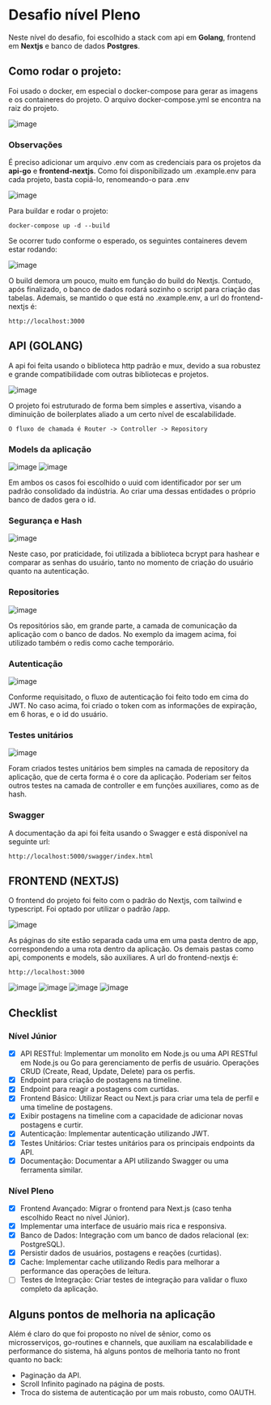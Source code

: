 # Desafio nível Pleno
Neste nível do desafio, foi escolhido a stack com api em **Golang**, frontend em **Nextjs** e banco de dados **Postgres**.

## Como rodar o projeto:
Foi usado o docker, em especial o docker-compose para gerar as imagens e os containeres do projeto. O arquivo docker-compose.yml se encontra na raiz do projeto.

![image](https://github.com/user-attachments/assets/437b2bdf-7be8-47c9-95f9-5f200950e9dd)

### Observações
É preciso adicionar um arquivo .env com as credenciais para os projetos da **api-go** e **frontend-nextjs**. Como foi disponibilizado um .example.env para cada projeto, basta copiá-lo, renomeando-o para .env

![image](https://github.com/user-attachments/assets/e2b20eee-89b9-48e6-8d2f-6ac73c6ce361)


Para buildar e rodar o projeto:
```
docker-compose up -d --build
```

Se ocorrer tudo conforme o esperado, os seguintes containeres devem estar rodando:

![image](https://github.com/user-attachments/assets/2fd322f7-c125-49f7-9ecd-9800c3646c1f)


O build demora um pouco, muito em função do build do Nextjs. Contudo, após finalizado, o banco de dados rodará sozinho o script para criação das tabelas. 
Ademais, se mantido o que está no .example.env, a url do frontend-nextjs é:
```
http://localhost:3000
```


## API (GOLANG)
A api foi feita usando o biblioteca http padrão e mux, devido a sua robustez e grande compatibilidade com outras bibliotecas e projetos.



![image](https://github.com/user-attachments/assets/25f2d266-0403-4b4a-9c07-1ac1f91459c5)


O projeto foi estruturado de forma bem simples e assertiva, visando a diminuição de boilerplates aliado a um certo nível de escalabilidade. 

```O fluxo de chamada é Router -> Controller -> Repository```

### Models da aplicação
![image](https://github.com/user-attachments/assets/3df2d005-63f4-404b-a25c-f8dbdc3880bb)  ![image](https://github.com/user-attachments/assets/5fa44f4d-b982-46fa-95a2-b69ed6a6341a)

Em ambos os casos foi escolhido o uuid com identificador por ser um padrão consolidado da indústria. Ao criar uma dessas entidades o próprio banco de dados gera o id.

### Segurança e Hash
![image](https://github.com/user-attachments/assets/a5303783-cc16-4e20-930b-89710be6d6c2)

Neste caso, por praticidade, foi utilizada a biblioteca bcrypt para hashear e comparar as senhas do usuário, tanto no momento de criação do usuário quanto na autenticação.

### Repositories
![image](https://github.com/user-attachments/assets/00b1ac8b-c3bc-48f7-81d2-cc7f58141c6b)

Os repositórios são, em grande parte, a camada de comunicação da aplicação com o banco de dados. No exemplo da imagem acima, foi utilizado também o redis como cache temporário.

### Autenticação
![image](https://github.com/user-attachments/assets/b56c92c0-3db2-435f-9a7b-8d1109ae46d2)

Conforme requisitado, o fluxo de autenticação foi feito todo em cima do JWT. No caso acima, foi criado o token com as informações de expiração, em 6 horas, e o id do usuário.

### Testes unitários
![image](https://github.com/user-attachments/assets/756f3783-ada0-42dc-81a3-30ccbd79aada)

Foram criados testes unitários bem simples na camada de repository da aplicação, que de certa forma é o core da aplicação. Poderiam ser feitos outros testes na camada de controller e em funções auxiliares, como as de hash.


### Swagger
A documentação da api foi feita usando o Swagger e está disponível na seguinte url:
```
http://localhost:5000/swagger/index.html
```

## FRONTEND (NEXTJS)
O frontend do projeto foi feito com o padrão do Nextjs, com tailwind e typescript. Foi optado por utilizar o padrão /app.

![image](https://github.com/user-attachments/assets/30dff391-2c5f-4baf-8cc8-f72dac79bebe)

As páginas do site estão separada cada uma em uma pasta dentro de app, correspondendo a uma rota dentro da aplicação. Os demais pastas como api, components e models, são auxiliares.
A url do frontend-nextjs é:
```
http://localhost:3000
```

![image](https://github.com/user-attachments/assets/b8f19e33-8db1-43a0-9289-eb9688e982bc)
![image](https://github.com/user-attachments/assets/75a37b4f-0fc9-46ec-a9c4-d144d6f59518)
![image](https://github.com/user-attachments/assets/6e5cf34c-16db-4106-989a-9b5fd88aa567)
![image](https://github.com/user-attachments/assets/9eaf1e80-a4ad-4194-a3d2-74f06bb71f55)



## Checklist
### Nível Júnior
- [x] API RESTful: Implementar um monolito em Node.js ou uma API RESTful em Node.js ou Go para gerenciamento de perfis de usuário. Operações CRUD (Create, Read, Update, Delete) para os perfis.
- [x] Endpoint para criação de postagens na timeline.
- [x] Endpoint para reagir a postagens com curtidas.
- [x] Frontend Básico: Utilizar React ou Next.js para criar uma tela de perfil e uma timeline de postagens.
- [x] Exibir postagens na timeline com a capacidade de adicionar novas postagens e curtir.
- [x] Autenticação: Implementar autenticação utilizando JWT.
- [x] Testes Unitários: Criar testes unitários para os principais endpoints da API.
- [x] Documentação: Documentar a API utilizando Swagger ou uma ferramenta similar.
### Nível Pleno
- [x] Frontend Avançado: Migrar o frontend para Next.js (caso tenha escolhido React no nível Júnior).
- [x] Implementar uma interface de usuário mais rica e responsiva.
- [x] Banco de Dados: Integração com um banco de dados relacional (ex: PostgreSQL).
- [x] Persistir dados de usuários, postagens e reações (curtidas).
- [x] Cache: Implementar cache utilizando Redis para melhorar a performance das operações de leitura.
- [ ] Testes de Integração: Criar testes de integração para validar o fluxo completo da aplicação.

## Alguns pontos de melhoria na aplicação
Além é claro do que foi proposto no nível de sênior, como os microsserviços, go-routines e channels, que auxiliam na escalabilidade e performance do sistema, há alguns pontos de melhoria tanto no front quanto no back:
- Paginação da API.
- Scroll Infinito paginado na página de posts.
- Troca do sistema de autenticação por um mais robusto, como OAUTH.
